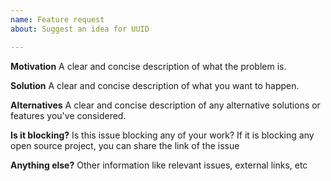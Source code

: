 ```yaml
---
name: Feature request
about: Suggest an idea for UUID

---
```


**Motivation**
A clear and concise description of what the problem is.

**Solution**
A clear and concise description of what you want to happen.

**Alternatives**
A clear and concise description of any alternative solutions or features you've considered.

**Is it blocking?**
Is this issue blocking any of your work? If it is blocking any open source project, you can share the link of the issue

**Anything else?**
Other information like relevant issues, external links, etc
